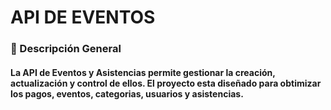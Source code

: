 <h1>API DE EVENTOS</h1>
<h3>🧩 Descripción General</h3>

<h4>La API de Eventos y Asistencias permite gestionar la creación, actualización y control de ellos. El proyecto esta diseñado para obtimizar los pagos, eventos, categorias, usuarios y asistencias.</h4>
